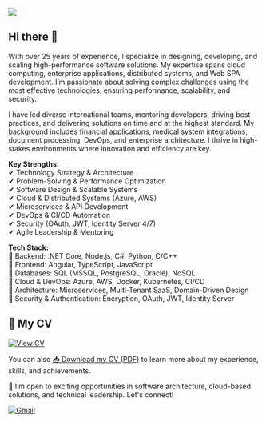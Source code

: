 ![](https://komarev.com/ghpvc/?username=xhunter74&style=for-the-badge)

## Hi there 👋

With over 25 years of experience, I specialize in designing, developing, and scaling high-performance software solutions. My expertise spans cloud computing, enterprise applications, distributed systems, and Web SPA development. I’m passionate about solving complex challenges using the most effective technologies, ensuring performance, scalability, and security.

I have led diverse international teams, mentoring developers, driving best practices, and delivering solutions on time and at the highest standard. My background includes financial applications, medical system integrations, document processing, DevOps, and enterprise architecture. I thrive in high-stakes environments where innovation and efficiency are key.

**Key Strengths:**  
✔ Technology Strategy & Architecture  
✔ Problem-Solving & Performance Optimization  
✔ Software Design & Scalable Systems  
✔ Cloud & Distributed Systems (Azure, AWS)  
✔ Microservices & API Development  
✔ DevOps & CI/CD Automation  
✔ Security (OAuth, JWT, Identity Server 4/7)  
✔ Agile Leadership & Mentoring  

**Tech Stack:**  
🔹 Backend: .NET Core, Node.js, C#, Python, C/C++  
🔹 Frontend: Angular, TypeScript, JavaScript  
🔹 Databases: SQL (MSSQL, PostgreSQL, Oracle), NoSQL  
🔹 Cloud & DevOps: Azure, AWS, Docker, Kubernetes, CI/CD  
🔹 Architecture: Microservices, Multi-Tenant SaaS, Domain-Driven Design  
🔹 Security & Authentication: Encryption, OAuth, JWT, Identity Server

## 📄 My CV

[![View CV](https://img.shields.io/badge/View%20CV-PDF-blue?style=for-the-badge&logo=readthedocs)](./CVSerhiyKrasovskyy.pdf)

You can also [📥 Download my CV (PDF)](https://github.com/XHunter74/xhunter74/releases/download/v1.0/CVSerhiyKrasovskyy.pdf)
 to learn more about my experience, skills, and achievements.


🔗 I’m open to exciting opportunities in software architecture, cloud-based solutions, and technical leadership. Let's connect!

[![Gmail](https://img.shields.io/badge/Gmail-D14836?style=for-the-badge&logo=gmail&logoColor=white)](mailto:xhunter74@gmail.com)
